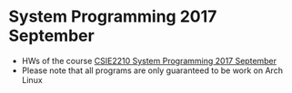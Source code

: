 # System Programming 2017 September
* HWs of the course [CSIE2210	System Programming 2017 September](https://systemprogrammingatntu.github.io/)
* Please note that all programs are only guaranteed to be work on Arch Linux
